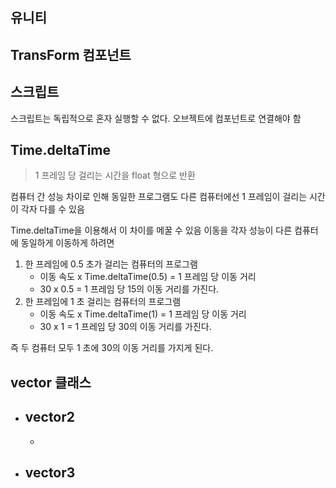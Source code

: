 ## 유니티

## TransForm 컴포넌트



## 스크립트

스크립트는 독립적으로 혼자 실행할 수 없다. 오브젝트에 컴포넌트로 연결해야 함

## Time.deltaTime

>  1 프레임 당 걸리는 시간을 float 형으로 반환

컴퓨터 간 성능 차이로 인해 동일한 프로그램도 다른 컴퓨터에선 1 프레임이 걸리는 시간이 각자 다를 수 있음

Time.deltaTime을 이용해서 이 차이를 메꿀 수 있음
이동을 각자 성능이 다른 컴퓨터에 동일하게 이동하게 하려면

1. 한 프레임에 0.5 초가 걸리는 컴퓨터의 프로그램
   * 이동 속도 x Time.deltaTime(0.5) = 1 프레임 당 이동 거리
   * 30 x 0.5 = 1 프레임 당 15의 이동 거리를 가진다.
2. 한 프레임에 1 초 걸리는 컴퓨터의 프로그램
   * 이동 속도 x Time.deltaTime(1) = 1 프레임 당 이동 거리
   * 30 x 1 = 1 프레임 당 30의 이동 거리를 가진다.

즉 두 컴퓨터 모두 1 초에 30의 이동 거리를 가지게 된다.

## vector 클래스

* ## vector2

  * 

* ## vector3

